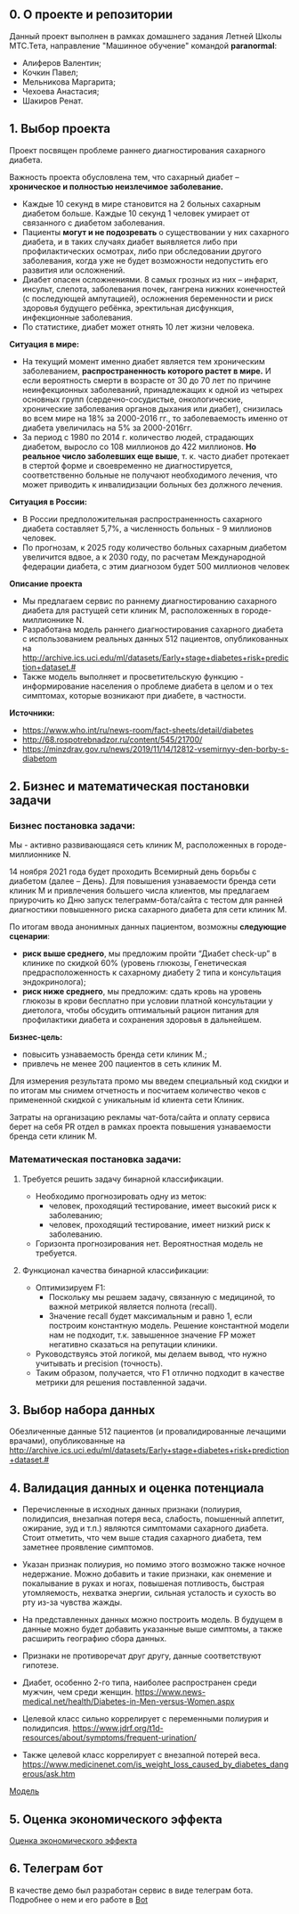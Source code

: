 

## 0. О проекте и репозитории
Данный проект выполнен в рамках домашнего задания Летней Школы МТС.Тета, направление "Машинное обучение" командой **paranormal**:
* Алиферов Валентин;
* Кочкин Павел;
* Мельникова Маргарита;
* Чехоева Анастасия;
* Шакиров Ренат.

## 1. Выбор проекта

Проект посвящен проблеме раннего диагностирования сахарного диабета.

Важность проекта обусловлена тем, что сахарный диабет – **хроническое и полностью неизлечимое заболевание.**
* Каждые 10 секунд в мире становится на 2 больных сахарным диабетом больше. Каждые 10 секунд 1 человек умирает от связанного с диабетом заболевания.
* Пациенты **могут и не подозревать** о существовании у них сахарного диабета, и в таких случаях диабет выявляется либо при профилактических осмотрах, либо при обследовании другого заболевания, когда уже не будет возможности недопустить его развития или осложнений. 
* Диабет опасен осложнениями. 8 самых грозных из них – инфаркт, инсульт, слепота, заболевания почек, гангрена нижних конечностей (с последующей ампутацией), осложнения беременности и риск здоровья будущего ребёнка, эректильная дисфункция, инфекционные заболевания.
* По статистике, диабет может отнять 10 лет жизни человека.

**Ситуация в мире:**
* На текущий момент именно диабет является тем хроническим заболеванием, **распространенность которого растет в мире.** И если вероятность смерти в возрасте от 30 до 70 лет по причине неинфекционных заболеваний, принадлежащих к одной из четырех основных групп (сердечно-сосудистые, онкологические, хронические заболевания органов дыхания или диабет), снизилась во всем мире на 18% за 2000-2016 гг., то заболеваемость именно от диабета увеличилась на 5% за 2000-2016гг.  
* За период с 1980 по 2014 г. количество людей, страдающих диабетом, выросло со 108 миллионов до 422 миллионов. **Но реальное число заболевших еще выше**, т. к. часто диабет протекает в стертой форме и своевременно не диагностируется, соответственно больные не получают необходимого лечения, что может приводить к инвалидизации больных без должного лечения.

**Ситуация в России:**
* В России предположительная распространенность сахарного диабета составляет 5,7%, а численность больных - 9 миллионов человек.
* По прогнозам, к 2025 году количество больных сахарным диабетом увеличится вдвое, а к 2030 году, по расчетам Международной федерации диабета, с этим диагнозом будет 500 миллионов человек

**Описание проекта**
* Мы предлагаем сервис по раннему диагностированию сахарного диабета для растущей сети клиник M, расположенных в городе-миллионнике N.
* Разработана модель раннего диагностирования сахарного диабета с использованием реальных данных 512 пациентов, опубликованных на http://archive.ics.uci.edu/ml/datasets/Early+stage+diabetes+risk+prediction+dataset.#
* Также модель выполняет и просветительскую функцию - информирование населения о проблеме диабета в целом и о тех симптомах, которые возникают при диабете, в частности.

**Источники:**
* https://www.who.int/ru/news-room/fact-sheets/detail/diabetes
* http://68.rospotrebnadzor.ru/content/545/21700/
* https://minzdrav.gov.ru/news/2019/11/14/12812-vsemirnyy-den-borby-s-diabetom


## 2. Бизнес и математическая постановки задачи

### Бизнес постановка задачи:

Мы - активно развивающаяся сеть клиник M, расположенных в городе-миллионнике N.

14 ноября 2021 года будет проходить Всемирный день борьбы с диабетом (далее – День). Для повышения узнаваемости бренда сети клиник M и привлечения большего числа клиентов, мы предлагаем приурочить ко Дню запуск телеграмм-бота/сайта с тестом для ранней диагностики повышенного риска сахарного диабета для сети клиник M.

По итогам ввода анонимных данных пациентом, возможны **следующие сценарии**:
* **риск выше среднего**, мы предложим
пройти “Диабет check-up” в клинике по скидкой 60% (уровень глюкозы, Генетическая предрасположенность к сахарному диабету 2 типа и консультация эндокринолога);
* **риск ниже среднего**, мы предложим:
сдать кровь на уровень глюкозы в крови бесплатно при условии платной консультации у диетолога, чтобы обсудить оптимальный рацион питания для профилактики диабета и сохранения здоровья в дальнейшем.

**Бизнес-цель:**
* повысить узнаваемость бренда сети клиник М.;
* привлечь не менее 200 пациентов в сеть клиник М.

Для измерения результата промо мы введем специальный код скидки и по итогам мы снимем отчетность и посчитаем количество чеков с примененной скидкой с уникальным id клиента сети Клиник.

Затраты на организацию рекламы чат-бота/сайта и оплату сервиса берет на себя PR отдел в рамках проекта повышения узнаваемости бренда сети клиник М. 

### Математическая постановка задачи:
1. Требуется решить задачу бинарной классификации.
    * Необходимо прогнозировать одну из меток: 
        * человек, проходящий тестирование, имеет высокий риск к заболеванию;
        * человек, проходящий тестирование, имеет низкий риск к заболеванию.
    * Горизонта прогнозирования нет. Вероятностная модель не требуется.  

2. Функционал качества бинарной классификации:
    * Оптимизируем F1:
        * Поскольку мы решаем задачу, связанную с медициной, то важной метрикой является полнота (recall). 
        * Значение recall будет максимальным и равно 1, если построим константную модель. Решение константной модели нам не подходит, т.к. завышенное значение FP может негативно сказаться на репутации клиники.
    * Руководствуясь этой логикой, мы делаем вывод, что нужно учитывать и precision (точность).
    * Таким образом, получается, что F1 отлично подходит в качестве метрики для решения поставленной задачи.


## 3. Выбор набора данных
Обезличенные данные 512 пациентов (и провалидированные лечащими врачами), опубликованные на http://archive.ics.uci.edu/ml/datasets/Early+stage+diabetes+risk+prediction+dataset.#

## 4. Валидация данных и оценка потенциала
* Перечисленные в исходных данных признаки (полиурия, полидипсия, внезапная потеря веса, слабость, поышенный аппетит, ожирание, зуд и т.п.) являются симптомами сахарного диабета.  Стоит отметить, что чем выше стадия сахарного диабета, тем заметнее проявление симптомов. 

* Указан признак полиурия, но помимо этого возможно также ночное недержание. Можно добавить и такие признаки, как онемение и покалывание в руках и ногах, повышеная потливость, быстрая утомляемость, нехватка энергии, сильная усталость и сухость во рту из-за чувства жажды.

* На представленных данных можно построить модель. В будущем в данные можно будет добавить указанные выше симптомы, а также расширить географию сбора данных.

* Признаки не противоречат друг другу, данные соответствуют гипотезе.

* Диабет, особенно 2-го типа, наиболее распространен среди мужчин, чем среди женщин. https://www.news-medical.net/health/Diabetes-in-Men-versus-Women.aspx

* Целевой класс сильно коррелирует с переменными полиурия и полидипсия.  https://www.jdrf.org/t1d-resources/about/symptoms/frequent-urination/

* Также целевой класс коррелирует с внезапной потерей веса. https://www.medicinenet.com/is_weight_loss_caused_by_diabetes_dangerous/ask.htm

[Модель](Model.ipynb)

## 5. Оценка экономического эффекта

[Оценка экономического эффекта](EconomicEffect.ipynb)

## 6. Телеграм бот

В качестве демо был разработан сервис в виде телеграм бота.
Подробнее о нем и его работе в [Bot](bot/)
